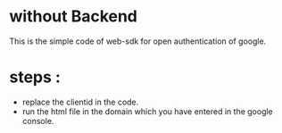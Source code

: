 # without Backend

This is the simple code of web-sdk for open authentication of google.

steps :
=======
* replace the clientid in the code.
* run the html file in the domain which you have entered in the google console.

